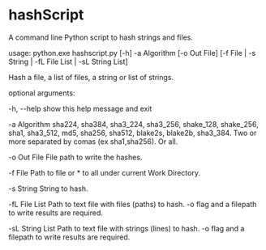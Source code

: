 # hashScript
<p>A command line Python script to hash strings and files.</p>
<p>usage: python.exe hashscript.py [-h] -a Algorithm [-o Out File]
                     [-f File | -s String | -fL File List | -sL String List]</p>
<p>Hash a file, a list of files, a string or list of strings.</p>

<p>optional arguments:</p>
<p>-h, --help       show this help message and exit</p>
<p>-a Algorithm     sha224, sha384, sha3_224, sha3_256, shake_128, shake_256,
                   sha1, sha3_512, md5, sha256, sha512, blake2s, blake2b,
                   sha3_384. Two or more separated by comas (ex sha1,sha256).
                   Or all.</p>
<p>-o Out File      File path to write the hashes.</p>
<p>-f File          Path to file or * to all under current Work Directory.</p>
<p>-s String        String to hash.</p>
<p>-fL File List    Path to text file with files (paths) to hash. -o
                   flag and a filepath to write results are required.</p>
<p>-sL String List  Path to text file with strings (lines) to hash. -o
                   flag and a filepath to write results are required.</p>
